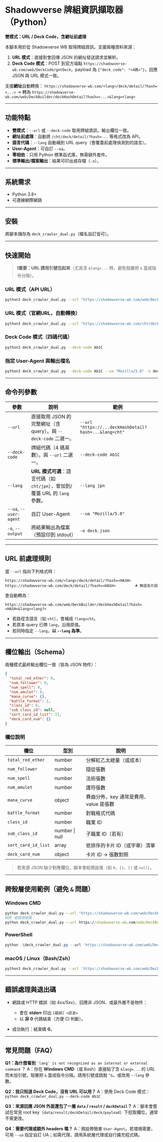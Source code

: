 # Shadowverse 牌組資訊擷取器（Python）

**雙模式：URL / Deck Code，含網址前處理**

本腳本用於從 Shadowverse WB 取得牌組資訊。支援兩種資料來源：

1. **URL 模式**：直接對會回傳 JSON 的網址發送請求並解析。
2. **Deck Code 模式**：POST 到官方端點 `https://shadowverse-wb.com/web/DeckCode/getDeck`，payload 為 `{"deck_code": "<4碼>"}`，回應 JSON 與 URL 模式一致。

支援**網址**自動轉換：
`https://shadowverse-wb.com/<lang>/deck/detail/?hash=<...>`
→ 轉為
`https://shadowverse-wb.com/web/DeckBuilder/deckHashDetail?hash=<...>&lang=<lang>`

---

## 功能特點

* **雙模式**：`--url` 或 `--deck-code` 取用牌組資訊，輸出欄位一致。
* **網址前處理**：自動將 `/cht/deck/detail/?hash=...` 等格式改為 API。
* **語言代碼**：`--lang` 自動補到 URL query（會覆蓋前處理偵測到的語言）。
* **User-Agent**：可自訂 `--ua`。
* **零相依**：只用 Python 標準函式庫，無需額外套件。
* **標準輸出/檔案輸出**：結果可印出或存檔（`-o`）。

---

## 系統需求

* Python 3.8+
* 可連線網際網路

---

## 安裝

將腳本儲存為 `deck_crawler_dual.py`（檔名自訂皆可）。

---

## 快速開始

> **❗重要：URL 請用引號包起來**（尤其含 `&lang=...` 時，避免殼層把 `&` 當成指令分隔）。

### URL 模式（API URL）

```bash
python3 deck_crawler_dual.py --url "https://shadowverse-wb.com/web/DeckBuilder/deckHashDetail?hash=...&lang=cht"
```

### URL 模式（官網URL，自動轉換）

```bash
python3 deck_crawler_dual.py --url "https://shadowverse-wb.com/cht/deck/detail/?hash=..."
```

### Deck Code 模式（四碼代碼）

```bash
python3 deck_crawler_dual.py --deck-code Ab1C
```

### 指定 User-Agent 與輸出檔名

```bash
python3 deck_crawler_dual.py --deck-code Ab1C --ua "Mozilla/5.0" -o deck.json
```

---

## 命令列參數

| 參數                     | 說明                                                     | 範例                                                    |
| ---------------------- | ------------------------------------------------------ | ----------------------------------------------------- |
| `--url`                | 直接取用 JSON 的完整網址（含 query）。與 `--deck-code` 二選一。          | `--url "https://...deckHashDetail?hash=...&lang=cht"` |
| `--deck-code`          | 牌組代碼（4 碼英數）。與 `--url` 二選一。                             | `--deck-code Ab1C`                                    |
| `--lang`               | **URL 模式可選**：語言代碼（如 `cht/jpn`），會加到/覆蓋 URL 的 `lang` 參數。 | `--lang jpn`                                          |
| `--ua`, `--user-agent` | 自訂 User-Agent                                          | `--ua "Mozilla/5.0"`                                  |
| `-o`, `--output`       | 將結果輸出為檔案（預設印到 stdout）                                  | `-o deck.json`                                        |

---

## URL 前處理規則

當 `--url` 指向下列格式時：

```
https://shadowverse-wb.com/<lang>/deck/detail/?hash=<HASH>
https://shadowverse-wb.com/deck/detail/?hash=<HASH>         # 無語言片段
```

會自動轉為：

```
https://shadowverse-wb.com/web/DeckBuilder/deckHashDetail?hash=<HASH>&lang=<lang?>
```

* 若路徑含語言（如 `cht`），會補成 `?lang=cht`。
* 若原本 query 已帶 `lang`，沿用原值。
* 若同時指定 `--lang`，**以 `--lang` 為準**。

---

## 欄位輸出（Schema）

兩種模式最終輸出欄位一致（皆為 JSON 物件）：

```json
{
  "total_red_ether": 0,
  "num_follower": 0,
  "num_spell": 0,
  "num_amulet": 0,
  "mana_curve": {},
  "battle_format": 2,
  "class_id": 0,
  "sub_class_id": null,
  "sort_card_id_list": [],
  "deck_card_num": {}
}
```

### 欄位說明

| 欄位                  | 型別             | 說明                       |
| ------------------- | -------------- | ------------------------ |
| `total_red_ether`   | number         | 分解紅乙太總量（或成本）             |
| `num_follower`      | number         | 隨從張數                     |
| `num_spell`         | number         | 法術張數                     |
| `num_amulet`        | number         | 護符張數                     |
| `mana_curve`        | object         | 費曲分佈，key 通常是費用、value 是張數 |
| `battle_format`     | number         | 對戰格式代碼                   |
| `class_id`          | number         | 職業 ID                    |
| `sub_class_id`      | number \| null | 子職業 ID（若有）               |
| `sort_card_id_list` | array          | 依排序的卡片 ID（或字串）清單         |
| `deck_card_num`     | object         | 卡片 ID → 張數對照             |

> 若來源 JSON 缺少對應欄位，腳本會給預設值（如 `0`、`{}`、`[]` 或 `null`）。

---

## 跨殼層使用範例（避免 `&` 問題）

### Windows CMD

```bat
python deck_crawler_dual.py --url "https://shadowverse-wb.com/web/DeckBuilder/deckHashDetail?hash=...&lang=cht"
REM 或使用跳脫：
python deck_crawler_dual.py --url https://shadowverse-wb.com/web/DeckBuilder/deckHashDetail?hash=...^&lang=cht
```

### PowerShell

```powershell
python .\deck_crawler_dual.py --url 'https://shadowverse-wb.com/web/DeckBuilder/deckHashDetail?hash=...&lang=cht'
```

### macOS / Linux（Bash/Zsh）

```bash
python3 deck_crawler_dual.py --url 'https://shadowverse-wb.com/web/DeckBuilder/deckHashDetail?hash=...&lang=cht'
```

---

## 錯誤處理與退出碼

* 網路或 HTTP 錯誤（如 4xx/5xx）、回應非 JSON、或最外層不是物件：

  * 會在 **stderr** 印出 `[錯誤] <訊息>`
  * 以 **非 0** 代碼結束（方便 CI 判斷）。
* 成功執行：結束碼 **0**。

---

## 常見問題（FAQ）

**Q1：為什麼看到** `'lang' is not recognized as an internal or external command` ？
A：你在 **Windows CMD**（或 Bash）直接貼了含 `&lang=...` 的 URL 而未加引號，殼層把 `&` 當成指令分隔。請用引號或跳脫 `^&`，或改用 `--lang` 參數。

**Q2：我只知道 Deck Code，沒有 URL 可以用？**
A：使用 Deck Code 模式：
`python deck_crawler_dual.py --deck-code Ab1C`

**Q3：來源回應 JSON 外面還包了一層 `data` / `result` / `deckDetail`？**
A：腳本會嘗試在常見 root key（`data/result/deckDetail/deck/payload`）下挖取欄位，通常不需更改。

**Q4：需要代理或額外 headers 嗎？**
A：預設帶簡單 `User-Agent`。若環境需要，可用 `--ua` 指定自訂 UA；如需代理，請用系統層代理或自行擴充程式碼。
